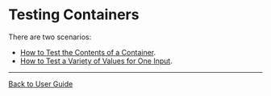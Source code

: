 <a id="top"></a>

# Testing Containers

There are two scenarios:

* [How to Test the Contents of a Container](/doc/how_tos/TestContainerContents.md#top).
* [How to Test a Variety of Values for One Input](/doc/how_tos/TestAVarietyOfValues.md#top).

---

[Back to User Guide](/doc/README.md#top)

